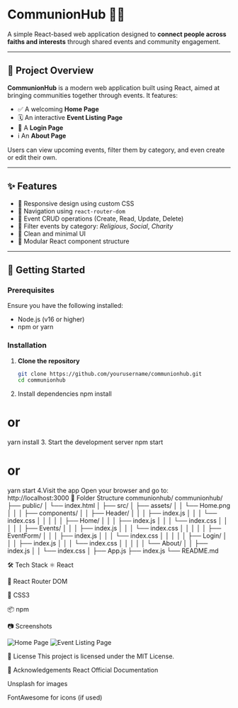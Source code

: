 # CommunionHub 🙏🌐

A simple React-based web application designed to **connect people across faiths and interests** through shared events and community engagement.

---

## 📌 Project Overview

**CommunionHub** is a modern web application built using React, aimed at bringing communities together through events. It features:

- ✅ A welcoming **Home Page**
- 🗓️ An interactive **Event Listing Page**
- 🔐 A **Login Page**
- ℹ️ An **About Page**

Users can view upcoming events, filter them by category, and even create or edit their own.

---

## ✨ Features

- 🔹 Responsive design using custom CSS
- 🔹 Navigation using `react-router-dom`
- 🔹 Event CRUD operations (Create, Read, Update, Delete)
- 🔹 Filter events by category: *Religious*, *Social*, *Charity*
- 🔹 Clean and minimal UI
- 🔹 Modular React component structure

---

## 🚀 Getting Started

### Prerequisites

Ensure you have the following installed:

- Node.js (v16 or higher)
- npm or yarn

### Installation

1. **Clone the repository**
   ```bash
   git clone https://github.com/yourusername/communionhub.git
   cd communionhub
2. Install dependencies
  npm install
  # or
  yarn install
3. Start the development server
  npm start
  # or
  yarn start
4.Visit the app Open your browser and go to:
  http://localhost:3000
🧾 Folder Structure
  communionhub/
communionhub/
├── public/
│   └── index.html
│
├── src/
│   ├── assets/
│   │   └── Home.png
│   │
│   ├── components/
│   │   ├── Header/
│   │   │   ├── index.js
│   │   │   └── index.css
│   │   │
│   │   ├── Home/
│   │   │   ├── index.js
│   │   │   └── index.css
│   │   │
│   │   ├── Events/
│   │   │   ├── index.js
│   │   │   └── index.css
│   │   │
│   │   ├── EventForm/
│   │   │   ├── index.js
│   │   │   └── index.css
│   │   │
│   │   ├── Login/
│   │   │   ├── index.js
│   │   │   └── index.css
│   │   │
│   │   └── About/
│   │       ├── index.js
│   │       └── index.css
│
├── App.js
├── index.js
└── README.md

🛠️ Tech Stack
⚛️ React

🧭 React Router DOM

🎨 CSS3

📦 npm

📷 Screenshots

![Home Page](./src/assets/home-screenshot.png)
![Event Listing Page](./src/assets/events-screenshot.png)

📃 License
This project is licensed under the MIT License.

🙌 Acknowledgements
React Official Documentation

Unsplash for images

FontAwesome for icons (if used)


  

